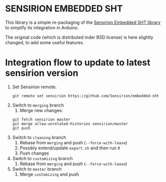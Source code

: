 # SENSIRION EMBEDDED SHT

This library is a simple re-packaging of the
[Sensirion Embedded SHT library](https://github.com/Sensirion/embedded-sht)
to simplify its integration in Arduino.

The original code (which is distributed inder BSD license) is here slightly
changed, to add some useful features.

# Integration flow to update to latest sensirion version

1. Set Sensirion remote:
   ```
   git remote set sensirion https://github.com/Sensirion/embedded-sht
   ```
1. Switch to `merging` branch
    1. Merge new changes:
    ```
    git fetch sensirion master
    git merge allow-unrelated-histories sensirion/master
    git push
    ```
1. Switch to `cleaning` branch
    1. Rebase from `merging` and push (`--force-with-lease`)
    1. Possibly extend/update `export.sh` and then run it
    1. Push changes
1. Switch to `customizing` branch
    1. Rebase from `merging` and push (`--force-with-lease`)
1. Switch to `master` branch
    1. Merge `customizing` and push
